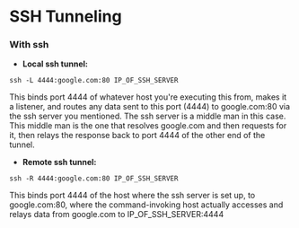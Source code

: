 # SSH Tunneling

### With ssh

 - **Local ssh tunnel:**
 
 `ssh -L 4444:google.com:80 IP_OF_SSH_SERVER`
 
 This binds port 4444 of whatever host you're executing this from, makes it a listener, and routes any data sent to this port (4444) to google.com:80 via the ssh server you mentioned. The ssh server is a middle man in this case. This middle man is the one that resolves google.com and then requests for it, then relays the response back to port 4444 of the other end of the tunnel.
 
 - **Remote ssh tunnel:**
 
 `ssh -R 4444:google.com:80 IP_OF_SSH_SERVER`
 
 This binds port 4444 of the host where the ssh server is set up, to google.com:80, where the command-invoking host actually accesses and relays data from google.com to IP_OF_SSH_SERVER:4444
